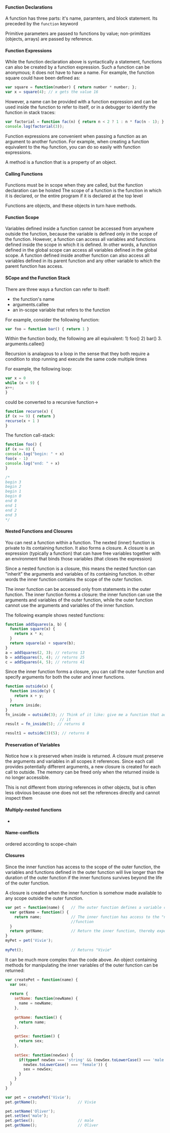 #### Function Declarations

A function has three parts: it's name, paramters, and block statement. Its preceded by the `function` keyword 

Primitive parameters are passed to functions by value; non-primitizes (objects, arrays) are passed by reference. 

#### Function Expressions 
While the function declaration above is syntactically a statement, functions can also be created by a function expression. Such a function can be anonymous; it does not have to have a name. For example, the function square could have been defined as:

```javascript
var square = function(number) { return number * number; };
var x = square(4); // x gets the value 16
```
However, a name can be provided with a function expression and can be used inside the function to refer to itself, or in a debugger to identify the function in stack traces:
```javascript
var factorial = function fac(n) { return n < 2 ? 1 : n * fac(n - 1); };
console.log(factorial(3));
```

Function expressions are convenient when passing a function as an argument to another function. For example, 
when creating a function equivalent to the `Map` function, you can do so easily with function expressions. 

A method is a function that is a property of an object. 

#### Calling Functions 

Functions must be in scope when they are called, but the function declaration can be hoisted 
The scope of a function is the function in which it is declared, or the entire program if it is declared at the top level 

Functions are objects, and these objects in turn have methods. 

#### Function Scope 

Variables defined inside a function cannot be accessed from anywhere outside the function, 
because the variable is defined only in the scope of the function. However, a function can 
access all variables and functions defined inside the scope in which it is defined. In 
other words, a function defined in the global scope can access all variables defined in 
the global scope. A function defined inside another function can also access all variables 
defined in its parent function and any other variable to which the parent function has access.

#### SCope and the Function Stack 

There are three ways a function can refer to itself: 
* the function's name 
* arguments.callee
* an in-scope variable that refers to the function 

For example, consider the following function: 
```javascript 
var foo = function bar() { return 1 }
```

Within the function body, the following are all equivalent: 1) foo() 2) bar() 3. arguments.callee()

Recursion is analagous to a loop in the sense that they both require a condition to stop running 
and execute the same code multiple times

For example, the following loop: 
```javascript 
var x = 0
while (x < 9) {
x++;
}
```
could be converted to a recursive function->

```javascript 
function recurse(x) {
if (x >= 9) { return }
recurse(x + 1 )
}
```

The function call-stack: 

```javascript
function foo() {
if (x >= 0) {
console.log("begin: " + x)
foo(x - 1) 
console.log("end: " + x)
}

/*
begin 3 
begin 2
begin 1
begin 0 
end 0 
end 1
end 2
end 3
*/ 
```

#### Nested Functions and Closures 

You can nest a function within a function. The nexted (inner) function is private to its containing function. 
It also forms a closure. A closure is an expression (typically a function) that can have free variables 
together with an environment that binds those variables (that closes the expression) 

Since a nested function is a closure, this means the nested function can "inherit" the arguments and variables of 
its containing function. In other words the inner function contains the scope of the outer function. 

The inner function can be accessed only from statements in the outer function. 
The inner function forms a closure: the inner function can use the arguments and variables of the outer function, 
while the outer function cannot use the arguments and variables of the inner function. 

The following example shows nested functions: 
```javascript 
function addSquares(a, b) {
  function square(x) {
    return x * x;
  }
  return square(a) + square(b);
}
a = addSquares(2, 3); // returns 13
b = addSquares(3, 4); // returns 25
c = addSquares(4, 5); // returns 41
```

Since the inner function forms a closure, you can call the outer function and specify arguments for both the outer 
and inner functions. 

```javascript 
function outside(x) {
  function inside(y) {
    return x + y;
  }
  return inside;
}
fn_inside = outside(3); // Think of it like: give me a function that adds 3 to whatever you give
                        // it
result = fn_inside(5); // returns 8

result1 = outside(3)(5); // returns 8

```

#### Preservation of Variables 

Notice how x is preserved when inside is returned. A closure must preserve the arguments and variables in all scopes it references. Since each call provides potentially different arguments, a new closure is created for each call to outside. The memory can be freed only when the returned inside is no longer accessible.

This is not different from storing references in other objects, but is often less obvious because one does not set the references directly and cannot inspect them

#### Multiply-nested functions

-

#### Name-conflicts 

ordered according to scope-chain 

#### Closures 

Since the inner function has access to the scope of the outer function, the variables and functions defined 
in the outer function will live longer than the duration of the outer function if the inner functions survives
beyond the life of the outer function. 

A closure is created when the inner function is somehow made available to any scope outside the outer 
function. 

```javascript 
var pet = function(name) {   // The outer function defines a variable called "name"
  var getName = function() {
    return name;             // The inner function has access to the "name" variable of the outer 
                             //function
  }
  return getName;            // Return the inner function, thereby exposing it to outer scopes
}
myPet = pet('Vivie');
   
myPet();                     // Returns "Vivie"
```

It can be much more complex than the code above. An object containing methods for manipulating the inner variables of the outer function can be returned: 

```javascript 
var createPet = function(name) {
  var sex;
  
  return {
    setName: function(newName) {
      name = newName;
    },
    
    getName: function() {
      return name;
    },
    
    getSex: function() {
      return sex;
    },
    
    setSex: function(newSex) {
      if(typeof newSex === 'string' && (newSex.toLowerCase() === 'male' || 
        newSex.toLowerCase() === 'female')) {
        sex = newSex;
      }
    }
  }
}

var pet = createPet('Vivie');
pet.getName();                  // Vivie

pet.setName('Oliver');
pet.setSex('male');
pet.getSex();                   // male
pet.getName();                  // Oliver

```


